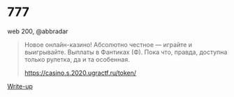# 777

web 200, @abbradar

> Новое онлайн-казино! Абсолютно честное — играйте и выигрывайте. Выплаты в Фантиках (Ф). Пока что, правда, доступна только рулетка, да и та особенная.
> 
> https://casino.s.2020.ugractf.ru/token/

[Write-up](WRITEUP.md)
